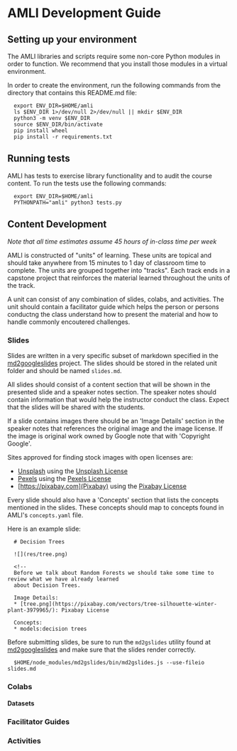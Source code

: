# AMLI Development Guide

## Setting up your environment

The AMLI libraries and scripts require some non-core Python modules in order to
function. We recommend that you install those modules in a virtual environment.

In order to create the environment, run the following commands from the
directory that contains this README.md file:

```
  export ENV_DIR=$HOME/amli
  ls $ENV_DIR 1>/dev/null 2>/dev/null || mkdir $ENV_DIR
  python3 -m venv $ENV_DIR
  source $ENV_DIR/bin/activate
  pip install wheel
  pip install -r requirements.txt
```

## Running tests

AMLI has tests to exercise library functionality and to audit the course
content. To run the tests use the following commands:

```
  export ENV_DIR=$HOME/amli
  PYTHONPATH="amli" python3 tests.py
```

## Content Development

*Note that all time estimates assume 45 hours of in-class time per week*

AMLI is constructed of "units" of learning. These units are topical and should
take anywhere from 15 minutes to 1 day of classroom time to complete. The units
are grouped together into "tracks". Each track ends in a capstone project that
reinforces the material learned throughout the units of the track.

A unit can consist of any combination of slides, colabs, and activities. The
unit should contain a facilitator guide which helps the person or persons
conductng the class understand how to present the material and how to handle
commonly encoutered challenges.

### Slides

Slides are written in a very specific subset of markdown specified in the
[md2googleslides](https://github.com/gsuitedevs/md2googleslides) project. The
slides should be stored in the related unit folder and should be named
`slides.md`.

All slides should consist of a content section that will be shown in the
presented slide and a speaker notes section. The speaker notes should contain
information that would help the instructor conduct the class. Expect that the
slides will be shared with the students.

If a slide contains images there should be an 'Image Details' section in the
speaker notes that references the original image and the image license. If the
image is original work owned by Google note that with 'Copyright Google'.

Sites approved for finding stock images with open licenses are:

   * [Unsplash](https://unsplash.com) using the
     [Unsplash License](https://unsplash.com/license)
   * [Pexels](https://pexels.com) using the
     [Pexels License](https://www.pexels.com/photo-license/)
   * [https://pixabay.com](Pixabay) using the
     [Pixabay License](https://pixabay.com/service/license/)

Every slide should also have a 'Concepts' section that lists the concepts
mentioned in the slides. These concepts should map to concepts found in AMLI's
`concepts.yaml` file.

Here is an example slide:

```
  # Decision Trees

  ![](res/tree.png)

  <!--
  Before we talk about Random Forests we should take some time to review what we have already learned
  about Decision Trees.

  Image Details:
  * [tree.png](https://pixabay.com/vectors/tree-silhouette-winter-plant-3979965/): Pixabay License

  Concepts:
  * models:decision trees
```

Before submitting slides, be sure to run the `md2gslides` utility found at
[md2googleslides](https://github.com/gsuitedevs/md2googleslides) and make sure
that the slides render correctly.

```
  $HOME/node_modules/md2gslides/bin/md2gslides.js --use-fileio slides.md
```

### Colabs

#### Datasets

### Facilitator Guides

### Activities

